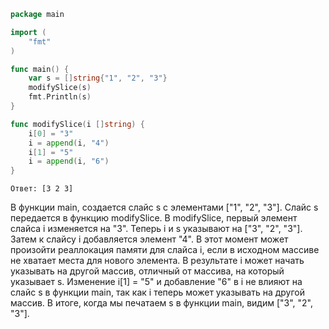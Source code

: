 ````go
package main

import (
	"fmt"
)

func main() {
	var s = []string{"1", "2", "3"}
	modifySlice(s)
	fmt.Println(s)
}

func modifySlice(i []string) {
	i[0] = "3"
	i = append(i, "4")
	i[1] = "5"
	i = append(i, "6")
}
````

````
Ответ: [3 2 3]
````

В функции main, создается слайс s с элементами ["1", "2", "3"].
Слайс s передается в функцию modifySlice.
В modifySlice, первый элемент слайса i изменяется на "3". Теперь i и s указывают на ["3", "2", "3"].
Затем к слайсу i добавляется элемент "4". В этот момент может произойти реаллокация памяти для слайса i, если в исходном
массиве не хватает места для нового элемента. В результате i может начать указывать на другой массив, отличный от
массива, на который указывает s.
Изменение i[1] = "5" и добавление "6" в i не влияют на слайс s в функции main, так как i теперь может указывать на
другой массив.
В итоге, когда мы печатаем s в функции main, видим ["3", "2", "3"].